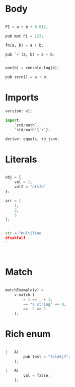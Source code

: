 # Body

```python

PI = a + b + 0.012;

pub mut Pi = 123;

fn(a, b) = a + b;

pub `+`(a, b) = a + b;


one(b) = console.log(b);

pub zero() = a + b;

```

# Imports

```python
version: v1;

import:
    `std/math`,
    `std/math`{`+`};

derive: equals, to_json;


```

# Literals

```python

obj = {
    val = 1,
    val2 = "dfsfd"
};

arr = [
    1,
    2,
    3
];


str = "multiline
dfsakfalf
"




```

# Match

```python

matchExample(v) =
    v match (
        > 1 => _ + 1,
        == "a string" => 0,
        == -2 => 2
    );

```

# Rich enum

```python

|   A(
        pub test = "fsldkjf";
    );

|   B(
        val = false;
    );

```

